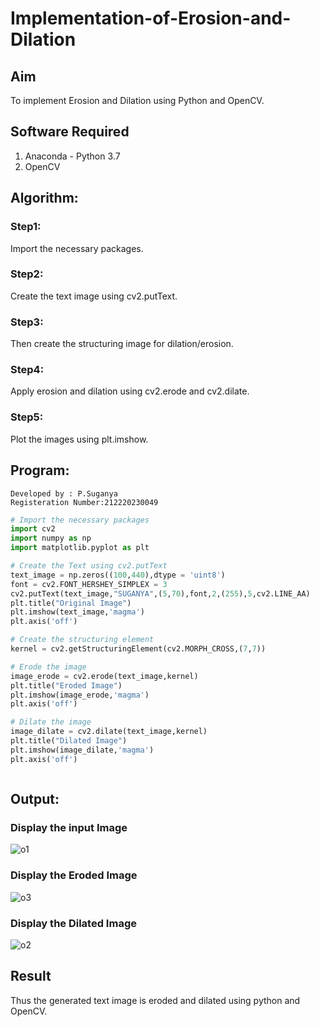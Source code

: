 # Implementation-of-Erosion-and-Dilation
## Aim
To implement Erosion and Dilation using Python and OpenCV.
## Software Required
1. Anaconda - Python 3.7
2. OpenCV
## Algorithm:
### Step1:
Import the necessary packages.

### Step2:
Create the text image using cv2.putText.

### Step3:
Then create the structuring image for dilation/erosion.

### Step4:
Apply erosion and dilation using cv2.erode and cv2.dilate.

### Step5:
Plot the images using plt.imshow.

 
## Program:
```
Developed by : P.Suganya
Registeration Number:212220230049
```

``` Python
# Import the necessary packages
import cv2
import numpy as np
import matplotlib.pyplot as plt

# Create the Text using cv2.putText
text_image = np.zeros((100,440),dtype = 'uint8')
font = cv2.FONT_HERSHEY_SIMPLEX = 3
cv2.putText(text_image,"SUGANYA",(5,70),font,2,(255),5,cv2.LINE_AA)
plt.title("Original Image")
plt.imshow(text_image,'magma')
plt.axis('off')

# Create the structuring element
kernel = cv2.getStructuringElement(cv2.MORPH_CROSS,(7,7))

# Erode the image
image_erode = cv2.erode(text_image,kernel)
plt.title("Eroded Image")
plt.imshow(image_erode,'magma')
plt.axis('off')

# Dilate the image
image_dilate = cv2.dilate(text_image,kernel)
plt.title("Dilated Image")
plt.imshow(image_dilate,'magma')
plt.axis('off')



```
## Output:

### Display the input Image

![o1](https://user-images.githubusercontent.com/77089743/172055653-96aeb217-33db-4e6f-ad8a-551b212ea167.PNG)


### Display the Eroded Image

![o3](https://user-images.githubusercontent.com/77089743/172055658-1dd69cf0-d725-432a-8c2f-a524f5265ccb.PNG)


### Display the Dilated Image

![o2](https://user-images.githubusercontent.com/77089743/172055660-8e80d698-1403-403c-8290-952ae3ecf403.PNG)




## Result
Thus the generated text image is eroded and dilated using python and OpenCV.
